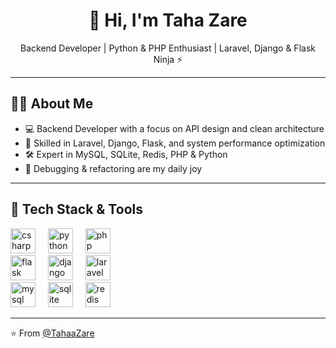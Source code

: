 <h1 align="center">👋 Hi, I'm Taha Zare</h1>
<p align="center">Backend Developer | Python & PHP Enthusiast | Laravel, Django & Flask Ninja ⚡</p>

---

## 👨‍💻 About Me

- 💻 Backend Developer with a focus on API design and clean architecture  
- 🧠 Skilled in Laravel, Django, Flask, and system performance optimization  
- 🛠️ Expert in MySQL, SQLite, Redis, PHP & Python  
- 🐞 Debugging & refactoring are my daily joy  

---

## 🧰 Tech Stack & Tools

<div align="left">
  <img src="https://skillicons.dev/icons?i=cs" height="40" alt="csharp logo" />
  <img width="12" />
  <img src="https://skillicons.dev/icons?i=py" height="40" alt="python logo" />
  <img width="12" />
  <img src="https://skillicons.dev/icons?i=php" height="40" alt="php logo" />
</div>

<div align="left">
  <img src="https://skillicons.dev/icons?i=flask" height="40" alt="flask logo" />
  <img width="12"/>
  <img src="https://skillicons.dev/icons?i=django" height="40" alt="django logo" />
  <img width="12" />
  <img src="https://skillicons.dev/icons?i=laravel" height="40" alt="laravel logo" />
</div>

<div align="left">
  <img src="https://skillicons.dev/icons?i=mysql" height="40" alt="mysql logo" />
  <img width="12"/>
  <img src="https://skillicons.dev/icons?i=sqlite" height="40" alt="sqlite logo" />
  <img width="12"/>
  <img src="https://cdn.jsdelivr.net/gh/devicons/devicon/icons/redis/redis-original.svg" height="40" alt="redis logo" />
</div>

---

⭐️ From [@TahaaZare](https://github.com/TahaaZare)
